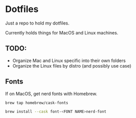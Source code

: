 # Dotfiles

Just a repo to hold my dotfiles.

Currently holds things for MacOS and Linux machines.

## TODO:

* Organize Mac and Linux specific into their own folders
* Organize the Linux files by distro (and possibly use case)

## Fonts

If on MacOS, get nerd fonts with Homebrew.

```sh
brew tap homebrew/cask-fonts
```

```sh
brew install --cask font-<FONT NAME>nerd-font
```
